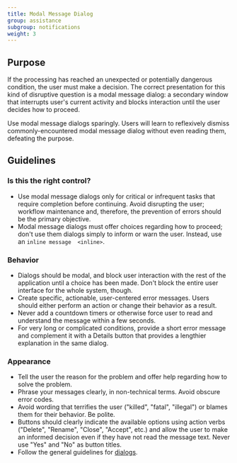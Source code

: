 ```yaml
---
title: Modal Message Dialog
group: assistance
subgroup: notifications
weight: 3
---
```


Purpose
-------

If the processing has reached an unexpected or potentially dangerous
condition, the user must make a decision. The correct presentation for
this kind of disruptive question is a modal message dialog: a secondary
window that interrupts user's current activity and blocks interaction
until the user decides how to proceed.

Use modal message dialogs sparingly. Users will learn to reflexively
dismiss commonly-encountered modal message dialog without even reading
them, defeating the purpose.

Guidelines
----------

### Is this the right control?

-   Use modal message dialogs only for critical or infrequent tasks that
    require completion before continuing. Avoid disrupting the user;
    workflow maintenance and, therefore, the prevention of errors should
    be the primary objective.
-   Modal message dialogs must offer choices regarding how to proceed;
    don't use them dialogs simply to inform or warn the user. Instead,
    use an `inline message  <inline>`.

### Behavior

-   Dialogs should be modal, and block user interaction with the rest of
    the application until a choice has been made. Don't block the
    entire user interface for the whole system, though.
-   Create specific, actionable, user-centered error messages. Users
    should either perform an action or change their behavior as a
    result.
-   Never add a countdown timers or otherwise force user to read and
    understand the message within a few seconds.
-   For very long or complicated conditions, provide a short error
    message and complement it with a Details button that provides a
    lengthier explanation in the same dialog.

### Appearance

-   Tell the user the reason for the problem and offer help regarding
    how to solve the problem.
-   Phrase your messages clearly, in non-technical terms. Avoid obscure
    error codes.
-   Avoid wording that terrifies the user ("killed", "fatal",
    "illegal") or blames them for their behavior. Be polite.
-   Buttons should clearly indicate the available options using action
    verbs ("Delete", "Rename", "Close", "Accept", etc.) and
    allow the user to make an informed decision even if they have not
    read the message text. Never use "Yes" and "No" as button
    titles.
-   Follow the general guidelines for
    [dialogs](../../navigation/dialog).
